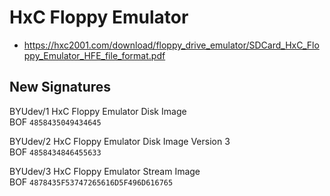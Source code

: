 # HxC Floppy Emulator
- https://hxc2001.com/download/floppy_drive_emulator/SDCard_HxC_Floppy_Emulator_HFE_file_format.pdf

## New Signatures

BYUdev/1 HxC Floppy Emulator Disk Image \
BOF  ```4858435049434645```

BYUdev/2 HxC Floppy Emulator Disk Image Version 3 \
BOF  ```4858434846455633```

BYUdev/3 HxC Floppy Emulator Stream Image \
BOF  ```4878435F53747265616D5F496D616765```





